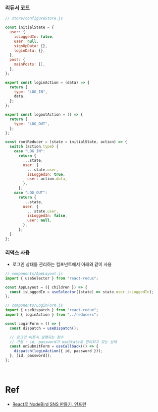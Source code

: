 ### 리듀서 코드

```javascript
// store/configureStore.js

const initialState = {
  user: {
    isLoggedIn: false,
    user: null,
    signUpData: {},
    loginData: {},
  },
  post: {
    mainPosts: [],
  },
};

export const loginAction = (data) => {
  return {
    type: "LOG_IN",
    data,
  };
};

export const logoutAction = () => {
  return {
    type: "LOG_OUT",
  };
};

const rootReducer = (state = initialState, action) => {
  switch (action.type) {
    case "LOG_IN":
      return {
        ...state,
        user: {
          ...state.user,
          isLoggedIn: true,
          user: action.data,
        },
      };
    case "LOG_OUT":
      return {
        ...state,
        user: {
          ...state.user,
          isLoggedIn: false,
          user: null,
        },
      };
  }
};
```

### 리덕스 사용

- 로그인 상태를 관리하는 컴포넌트에서 아래와 같이 사용

```javascript
// components/AppLayout.js
import { useSelector } from "react-redux";

const AppLayout = ({ children }) => {
  const isLoggedIn = useSelector((state) => state.user.isLoggedIn);
};

// components/LoginForm.js
import { useDispatch } from "react-redux";
import { loginAction } from "../reducers";

const LoginForm = () => {
  const dispatch = useDispatch();

  // 로그인 버튼시 실행되는 함수
  // 가정 : id, password가 useState로 관리되고 있는 상태
  const onSubmitForm = useCallback(() => {
    dispatch(loginAction({ id, password }));
  }, [id, password]);
};
```

<br>

# Ref

- [React로 NodeBird SNS 만들기, 인프런](https://www.inflearn.com/course/%EB%85%B8%EB%93%9C%EB%B2%84%EB%93%9C-%EB%A6%AC%EC%95%A1%ED%8A%B8-%EB%A6%AC%EB%89%B4%EC%96%BC)
